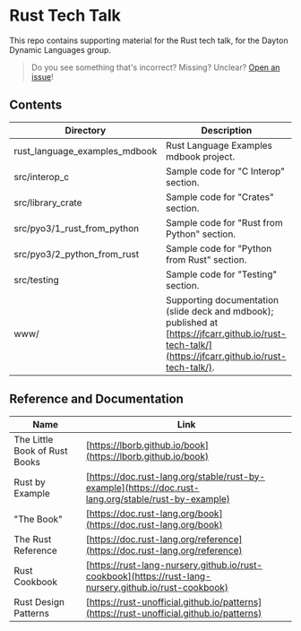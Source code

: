 # Rust Tech Talk

This repo contains supporting material for the Rust tech talk, for the Dayton Dynamic Languages group.

> Do you see something that's incorrect? Missing? Unclear?  [Open an issue](https://github.com/jfcarr/rust-tech-talk/issues)!

## Contents

Directory | Description
---------|----------
rust_language_examples_mdbook | Rust Language Examples mdbook project.
src/interop_c | Sample code for "C Interop" section.
src/library_crate | Sample code for "Crates" section.
src/pyo3/1_rust_from_python | Sample code for "Rust from Python" section.
src/pyo3/2_python_from_rust | Sample code for "Python from Rust" section.
src/testing | Sample code for "Testing" section.
www/ | Supporting documentation (slide deck and mdbook); published at [https://jfcarr.github.io/rust-tech-talk/](https://jfcarr.github.io/rust-tech-talk/).

## Reference and Documentation

Name | Link
---------|----------
The Little Book of Rust Books | [https://lborb.github.io/book](https://lborb.github.io/book)
Rust by Example | [https://doc.rust-lang.org/stable/rust-by-example](https://doc.rust-lang.org/stable/rust-by-example)
"The Book" | [https://doc.rust-lang.org/book](https://doc.rust-lang.org/book)
The Rust Reference | [https://doc.rust-lang.org/reference](https://doc.rust-lang.org/reference)
Rust Cookbook | [https://rust-lang-nursery.github.io/rust-cookbook](https://rust-lang-nursery.github.io/rust-cookbook)
Rust Design Patterns | [https://rust-unofficial.github.io/patterns](https://rust-unofficial.github.io/patterns)
